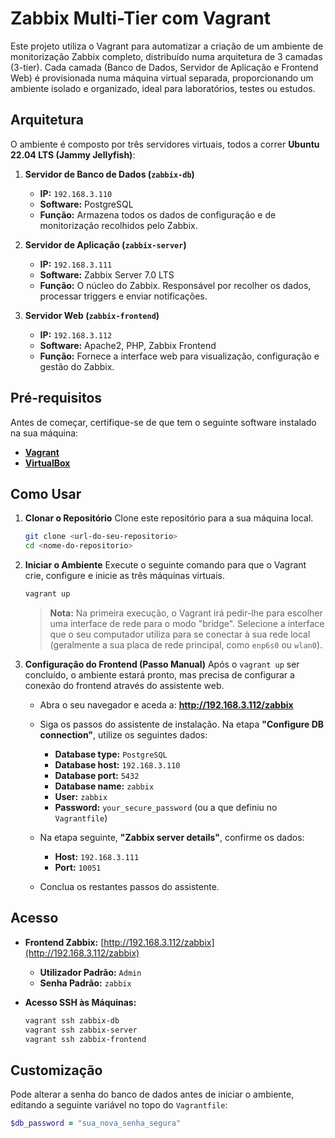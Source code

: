# Zabbix Multi-Tier com Vagrant


Este projeto utiliza o Vagrant para automatizar a criação de um ambiente de monitorização Zabbix completo, distribuído numa arquitetura de 3 camadas (3-tier). Cada camada (Banco de Dados, Servidor de Aplicação e Frontend Web) é provisionada numa máquina virtual separada, proporcionando um ambiente isolado e organizado, ideal para laboratórios, testes ou estudos.

## Arquitetura

O ambiente é composto por três servidores virtuais, todos a correr **Ubuntu 22.04 LTS (Jammy Jellyfish)**:

1.  **Servidor de Banco de Dados (`zabbix-db`)**
    * **IP:** `192.168.3.110`
    * **Software:** PostgreSQL
    * **Função:** Armazena todos os dados de configuração e de monitorização recolhidos pelo Zabbix.

2.  **Servidor de Aplicação (`zabbix-server`)**
    * **IP:** `192.168.3.111`
    * **Software:** Zabbix Server 7.0 LTS
    * **Função:** O núcleo do Zabbix. Responsável por recolher os dados, processar triggers e enviar notificações.

3.  **Servidor Web (`zabbix-frontend`)**
    * **IP:** `192.168.3.112`
    * **Software:** Apache2, PHP, Zabbix Frontend
    * **Função:** Fornece a interface web para visualização, configuração e gestão do Zabbix.

## Pré-requisitos

Antes de começar, certifique-se de que tem o seguinte software instalado na sua máquina:

* [**Vagrant**](https://www.vagrantup.com/downloads)
* [**VirtualBox**](https://www.virtualbox.org/wiki/Downloads)

## Como Usar

1.  **Clonar o Repositório**
    Clone este repositório para a sua máquina local.
    ```bash
    git clone <url-do-seu-repositorio>
    cd <nome-do-repositorio>
    ```

2.  **Iniciar o Ambiente**
    Execute o seguinte comando para que o Vagrant crie, configure e inicie as três máquinas virtuais.
    ```bash
    vagrant up
    ```
    > **Nota:** Na primeira execução, o Vagrant irá pedir-lhe para escolher uma interface de rede para o modo "bridge". Selecione a interface que o seu computador utiliza para se conectar à sua rede local (geralmente a sua placa de rede principal, como `enp6s0` ou `wlan0`).

3.  **Configuração do Frontend (Passo Manual)**
    Após o `vagrant up` ser concluído, o ambiente estará pronto, mas precisa de configurar a conexão do frontend através do assistente web.

    * Abra o seu navegador e aceda a: **http://192.168.3.112/zabbix**

    * Siga os passos do assistente de instalação. Na etapa **"Configure DB connection"**, utilize os seguintes dados:
        * **Database type:** `PostgreSQL`
        * **Database host:** `192.168.3.110`
        * **Database port:** `5432`
        * **Database name:** `zabbix`
        * **User:** `zabbix`
        * **Password:** `your_secure_password` (ou a que definiu no `Vagrantfile`)

    * Na etapa seguinte, **"Zabbix server details"**, confirme os dados:
        * **Host:** `192.168.3.111`
        * **Port:** `10051`

    * Conclua os restantes passos do assistente.

## Acesso

* **Frontend Zabbix:** [http://192.168.3.112/zabbix](http://192.168.3.112/zabbix)
    * **Utilizador Padrão:** `Admin`
    * **Senha Padrão:** `zabbix`

* **Acesso SSH às Máquinas:**
    ```bash
    vagrant ssh zabbix-db
    vagrant ssh zabbix-server
    vagrant ssh zabbix-frontend
    ```

## Customização

Pode alterar a senha do banco de dados antes de iniciar o ambiente, editando a seguinte variável no topo do `Vagrantfile`:

```ruby
$db_password = "sua_nova_senha_segura"
